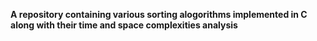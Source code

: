 **A repository containing various sorting alogorithms implemented in C along with their time and space complexities analysis**
